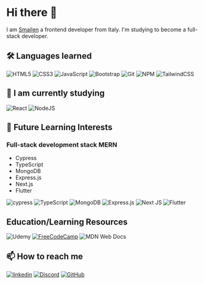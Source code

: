 
# Hi there 👋

I am [Smailen](https://github.com/Smailen5) a frontend developer from Italy. I'm studying to become a full-stack developer.
 
## 🛠 Languages ​​learned

![HTML5](https://img.shields.io/badge/html5-%23E34F26.svg?style=for-the-badge&logo=html5&logoColor=white) 
![CSS3](https://img.shields.io/badge/css3-%231572B6.svg?style=for-the-badge&logo=css3&logoColor=white) 
![JavaScript](https://img.shields.io/badge/javascript-%23323330.svg?style=for-the-badge&logo=javascript&logoColor=%23F7DF1E)
![Bootstrap](https://img.shields.io/badge/bootstrap-%238511FA.svg?style=for-the-badge&logo=bootstrap&logoColor=white) 
![Git](https://img.shields.io/badge/git-%23F05033.svg?style=for-the-badge&logo=git&logoColor=white) 
![NPM](https://img.shields.io/badge/NPM-%23CB3837.svg?style=for-the-badge&logo=npm&logoColor=white)
![TailwindCSS](https://img.shields.io/badge/tailwindcss-%2338B2AC.svg?style=for-the-badge&logo=tailwind-css&logoColor=white)

  
## 🧰 I am currently studying

![React](https://img.shields.io/badge/react-%2320232a.svg?style=for-the-badge&logo=react&logoColor=%2361DAFB)
![NodeJS](https://img.shields.io/badge/node.js-6DA55F?style=for-the-badge&logo=node.js&logoColor=white)


## 🚀 Future Learning Interests

### Full-stack development stack MERN

- Cypress
- TypeScript
- MongoDB
- Express.js
- Next.js
- Flutter

![cypress](https://img.shields.io/badge/-cypress-%23E5E5E5?style=for-the-badge&logo=cypress&logoColor=058a5e)
![TypeScript](https://img.shields.io/badge/typescript-%23007ACC.svg?style=for-the-badge&logo=typescript&logoColor=white)
![MongoDB](https://img.shields.io/badge/MongoDB-%234ea94b.svg?style=for-the-badge&logo=mongodb&logoColor=white)
![Express.js](https://img.shields.io/badge/express.js-%23404d59.svg?style=for-the-badge&logo=express&logoColor=%2361DAFB)
![Next JS](https://img.shields.io/badge/Next-black?style=for-the-badge&logo=next.js&logoColor=white)
![Flutter](https://img.shields.io/badge/Flutter-%2302569B.svg?style=for-the-badge&logo=Flutter&logoColor=white)


## Education/Learning Resources

![Udemy](https://img.shields.io/badge/Udemy-A435F0?style=for-the-badge&logo=Udemy&logoColor=white) 
[![FreeCodeCamp](https://img.shields.io/badge/Freecodecamp-%23123.svg?&style=for-the-badge&logo=freecodecamp&logoColor=green)](https://www.freecodecamp.org/italian/fcc54c189ea-4b3d-4832-afe3-868235883a3c) 
![MDN Web Docs](https://img.shields.io/badge/MDN_Web_Docs-black?style=for-the-badge&logo=mdnwebdocs&logoColor=white)


## 📫 How to reach me

[![linkedin](https://img.shields.io/badge/linkedin-0A66C2?style=for-the-badge&logo=linkedin&logoColor=white)](https://www.linkedin.com/in/smailen-vargas/) 
[![Discord](https://img.shields.io/badge/Discord-%235865F2.svg?style=for-the-badge&logo=discord&logoColor=white)](https://discord.com/channels/@smailen5)
[![GitHub](https://img.shields.io/badge/github-%23121011.svg?style=for-the-badge&logo=github&logoColor=white)](https://github.com/Smailen5)



